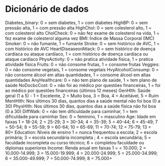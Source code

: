 # Dicionário de dados

Diabetes_binary: 0 = sem diabetes, 1 = com diabetes
HighBP: 0 = sem pressão alta, 1 = com pressão alta
HighChol: 0 = sem colesterol alto, 1 = com colesterol alto
CholCheck: 0 = não fez exame de colesterol na vida, 1 = fez exame de colesterol alguma vez
BMI: Índice de Massa Corporal (IMC)
Smoker: 0 = não fumante, 1 = fumante
Stroke: 0 = sem histórico de AVC, 1 = com histórico de AVC
HeartDiseaseorAttack: 0 = sem histórico de doença cardíaca ou ataque cardíaco, 1 = com histórico de doença cardíaca ou ataque cardíaco
PhysActivity: 0 = não pratica atividade física, 1 = pratica atividade física
Fruits: 0 = não consome frutas, 1 = consome frutas
Veggies: 0 = não consome vegetais, 1 = consome vegetais
HvyAlcoholConsump: 0 = não consome álcool em altas quantidades, 1 = consome álcool em altas quantidades
AnyHealthcare: 0 = não tem plano de saúde, 1 = tem plano de saúde
NoDocbcCost: 0 = não foi ao médico por questões financeiras, 1 = foi ao médico por questões financeiras (últimos 12 meses)
GenHlth: Saúde geral (1 a 5) - 1 = Excelente, 2 = Muito boa, 3 = Boa, 4 = Aceitável, 5 = Ruim
MentHlth: Nos últimos 30 dias, quantos dias a saúde mental não foi boa (0 a 30)
PhysHlth: Nos últimos 30 dias, quantos dias a saúde física não foi boa (0 a 30)
DiffWalk: 0 = não tem dificuldade para caminhar, 1 = tem dificuldade para caminhar
Sex: 0 = feminino, 1 = masculino
Age: Idade em faixas 1 = 18-24; 2 = 25-29; 3 = 30-34; 4 = 35-39; 5 = 40-44; 6 = 45-49; 7 = 50-54; 8 = 55-59; 9 = 60-64; 10 = 65-69; 11 = 70-74; 12 = 75-79; 13 = 80+
Education: Níveis de ensino 1 = nunca frequentou a escola; 2 = escola primária; 3 = escola secundária incompleta ; 4 = escola secundária; 5 = faculdade incompleta ou curso técnico; 6 = completou faculdade ou diplomas superiores
Income: Renda anual em faixas 1 = < 10.000; 2 = 10.000-14.999; 3 = 15.000-19.999; 4 = 20.000-24.999; 5 = 25.000-34.999; 6 = 35.000-49.999; 7 = 50.000-74.999; 8 = 75.000+